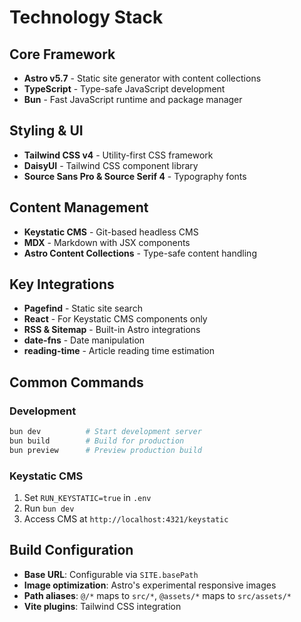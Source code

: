 # Technology Stack

## Core Framework
- **Astro v5.7** - Static site generator with content collections
- **TypeScript** - Type-safe JavaScript development
- **Bun** - Fast JavaScript runtime and package manager

## Styling & UI
- **Tailwind CSS v4** - Utility-first CSS framework
- **DaisyUI** - Tailwind CSS component library
- **Source Sans Pro & Source Serif 4** - Typography fonts

## Content Management
- **Keystatic CMS** - Git-based headless CMS
- **MDX** - Markdown with JSX components
- **Astro Content Collections** - Type-safe content handling

## Key Integrations
- **Pagefind** - Static site search
- **React** - For Keystatic CMS components only
- **RSS & Sitemap** - Built-in Astro integrations
- **date-fns** - Date manipulation
- **reading-time** - Article reading time estimation

## Common Commands

### Development
```bash
bun dev          # Start development server
bun build        # Build for production
bun preview      # Preview production build
```

### Keystatic CMS
1. Set `RUN_KEYSTATIC=true` in `.env`
2. Run `bun dev`
3. Access CMS at `http://localhost:4321/keystatic`

## Build Configuration
- **Base URL**: Configurable via `SITE.basePath`
- **Image optimization**: Astro's experimental responsive images
- **Path aliases**: `@/*` maps to `src/*`, `@assets/*` maps to `src/assets/*`
- **Vite plugins**: Tailwind CSS integration